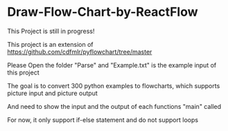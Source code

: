 # Draw-Flow-Chart-by-ReactFlow
This Project is still in progress!


This project is an extension of 
https://github.com/cdfmlr/pyflowchart/tree/master

Please Open the folder "Parse" and "Example.txt" is the example input of this project

The goal is to convert 300 python examples to flowcharts, which supports picture input and picture output

And need to show the input and the output of each functions "main" called

For now, it only support if-else statement and do not support loops

